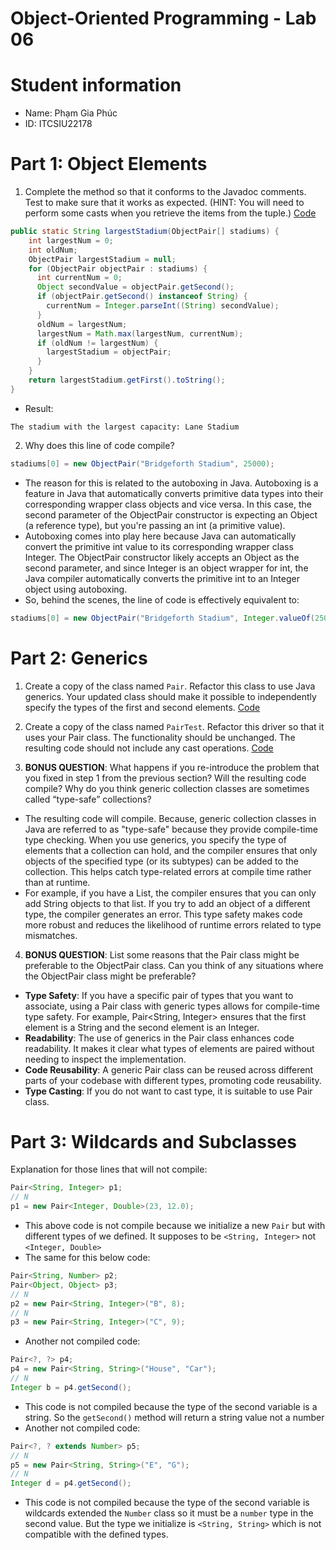 # Object-Oriented Programming - Lab 06

# Student information
- Name: Phạm Gia Phúc
- ID: ITCSIU22178

# Part 1: Object Elements

1. Complete the method so that it conforms to the Javadoc comments. Test to make sure that it works as expected. 
(HINT: You will need to perform some casts when you retrieve the items from the tuple.)
[Code](./code/ObjectPairTest.java)
```java
public static String largestStadium(ObjectPair[] stadiums) {
    int largestNum = 0;
    int oldNum;
    ObjectPair largestStadium = null;
    for (ObjectPair objectPair : stadiums) {
      int currentNum = 0;
      Object secondValue = objectPair.getSecond();
      if (objectPair.getSecond() instanceof String) {
        currentNum = Integer.parseInt((String) secondValue);
      }
      oldNum = largestNum;
      largestNum = Math.max(largestNum, currentNum);
      if (oldNum != largestNum) {
        largestStadium = objectPair;
      }
    }
    return largestStadium.getFirst().toString();
}
```
- Result:
```text
The stadium with the largest capacity: Lane Stadium
```
2. Why does this line of code compile?
```java
stadiums[0] = new ObjectPair("Bridgeforth Stadium", 25000);
```
- The reason for this is related to the autoboxing in Java. Autoboxing is a feature in Java that automatically converts primitive data types into their corresponding wrapper class objects and vice versa. 
In this case, the second parameter of the ObjectPair constructor is expecting an Object (a reference type), but you're passing an int (a primitive value).
- Autoboxing comes into play here because Java can automatically convert the primitive int value to its corresponding wrapper class Integer. 
The ObjectPair constructor likely accepts an Object as the second parameter, and since Integer is an object wrapper for int, the Java compiler automatically converts the primitive int to an Integer object using autoboxing.
- So, behind the scenes, the line of code is effectively equivalent to:
```java
stadiums[0] = new ObjectPair("Bridgeforth Stadium", Integer.valueOf(25000));
```

# Part 2: Generics
1. Create a copy of the class named `Pair`. Refactor this class to use Java generics. Your updated class should make it possible to independently specify the types of the first and second elements. 
[Code](./code/Pair.java)

2. Create a copy of the class named `PairTest`. Refactor this driver so that it uses your Pair class. The functionality should be unchanged. The resulting code should not include any cast operations.
[Code](./code/PairTest.java)

3. **BONUS QUESTION**: What happens if you re-introduce the problem that you fixed in step 1 from the previous section? Will the resulting code compile? 
Why do you think generic collection classes are sometimes called “type-safe” collections?
- The resulting code will compile. Because, generic collection classes in Java are referred to as "type-safe" because they provide compile-time type checking. 
When you use generics, you specify the type of elements that a collection can hold, and the compiler ensures that only objects of the specified type (or its subtypes) can be added to the collection. 
This helps catch type-related errors at compile time rather than at runtime.
- For example, if you have a List<String>, the compiler ensures that you can only add String objects to that list. If you try to add an object of a different type, the compiler generates an error.
This type safety makes code more robust and reduces the likelihood of runtime errors related to type mismatches.

4. **BONUS QUESTION**: List some reasons that the Pair class might be preferable to the ObjectPair class. Can you think of any situations where the ObjectPair class might be preferable?
- **Type Safety**: If you have a specific pair of types that you want to associate, using a Pair class with generic types allows for compile-time type safety. 
For example, Pair<String, Integer> ensures that the first element is a String and the second element is an Integer.
- **Readability**: The use of generics in the Pair class enhances code readability. It makes it clear what types of elements are paired without needing to inspect the implementation.
- **Code Reusability**: A generic Pair class can be reused across different parts of your codebase with different types, promoting code reusability.
- **Type Casting**: If you do not want to cast type, it is suitable to use Pair class.

# Part 3: Wildcards and Subclasses
Explanation for those lines that will not compile:
```java
Pair<String, Integer> p1;
// N
p1 = new Pair<Integer, Double>(23, 12.0);
```
- This above code is not compile because we initialize a new `Pair` but with different types of we defined. It supposes to be `<String, Integer>` not `<Integer, Double>`
- The same for this below code:
```java
Pair<String, Number> p2;
Pair<Object, Object> p3;
// N 
p2 = new Pair<String, Integer>("B", 8);
// N
p3 = new Pair<String, Integer>("C", 9);
```
- Another not compiled code:
```java
Pair<?, ?> p4;
p4 = new Pair<String, String>("House", "Car");
// N
Integer b = p4.getSecond();
```
- This code is not compiled because the type of the second variable is a string. So the `getSecond()` method will return a string value not a number
- Another not compiled code:
```java
Pair<?, ? extends Number> p5;
// N
p5 = new Pair<String, String>("E", "G");
// N
Integer d = p4.getSecond();
```
- This code is not compiled because the type of the second variable is wildcards extended the `Number` class so it must be a `number` type in the second value.
But the type we initialize is `<String, String>` which is not compatible with the defined types.
